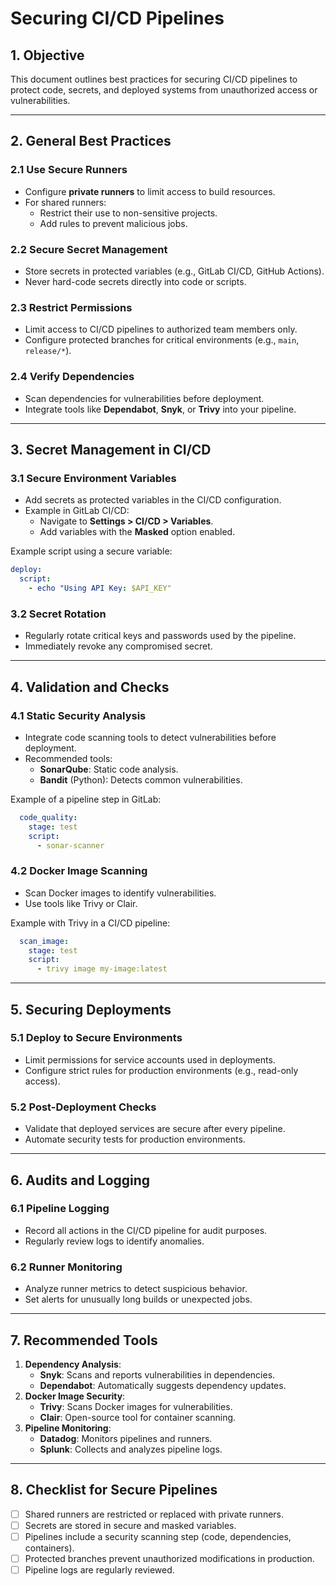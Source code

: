 # Securing CI/CD Pipelines

## **1. Objective**

This document outlines best practices for securing CI/CD pipelines to protect code, secrets, and deployed systems from unauthorized access or vulnerabilities.

---

## **2. General Best Practices**

### **2.1 Use Secure Runners**

- Configure **private runners** to limit access to build resources.
- For shared runners:
  - Restrict their use to non-sensitive projects.
  - Add rules to prevent malicious jobs.

### **2.2 Secure Secret Management**

- Store secrets in protected variables (e.g., GitLab CI/CD, GitHub Actions).
- Never hard-code secrets directly into code or scripts.

### **2.3 Restrict Permissions**

- Limit access to CI/CD pipelines to authorized team members only.
- Configure protected branches for critical environments (e.g., `main`, `release/*`).

### **2.4 Verify Dependencies**

- Scan dependencies for vulnerabilities before deployment.
- Integrate tools like **Dependabot**, **Snyk**, or **Trivy** into your pipeline.

---

## **3. Secret Management in CI/CD**

### **3.1 Secure Environment Variables**

- Add secrets as protected variables in the CI/CD configuration.
- Example in GitLab CI/CD:
  - Navigate to **Settings > CI/CD > Variables**.
  - Add variables with the **Masked** option enabled.

Example script using a secure variable:

```yaml
deploy:
  script:
    - echo "Using API Key: $API_KEY"
```

### **3.2 Secret Rotation**

- Regularly rotate critical keys and passwords used by the pipeline.
- Immediately revoke any compromised secret.

---

## **4. Validation and Checks**

### **4.1 Static Security Analysis**

- Integrate code scanning tools to detect vulnerabilities before deployment.
- Recommended tools:
  - **SonarQube**: Static code analysis.
  - **Bandit** (Python): Detects common vulnerabilities.

Example of a pipeline step in GitLab:

```yaml
  code_quality:   
    stage: test   
    script:     
      - sonar-scanner
```

### **4.2 Docker Image Scanning**

- Scan Docker images to identify vulnerabilities.
- Use tools like Trivy or Clair.

Example with Trivy in a CI/CD pipeline:

```yaml
  scan_image:   
    stage: test   
    script:     
      - trivy image my-image:latest
```

---

## **5. Securing Deployments**

### **5.1 Deploy to Secure Environments**

- Limit permissions for service accounts used in deployments.
- Configure strict rules for production environments (e.g., read-only access).

### **5.2 Post-Deployment Checks**

- Validate that deployed services are secure after every pipeline.
- Automate security tests for production environments.

---

## **6. Audits and Logging**

### **6.1 Pipeline Logging**

- Record all actions in the CI/CD pipeline for audit purposes.
- Regularly review logs to identify anomalies.

### **6.2 Runner Monitoring**

- Analyze runner metrics to detect suspicious behavior.
- Set alerts for unusually long builds or unexpected jobs.

---

## **7. Recommended Tools**

1. **Dependency Analysis**:
    - **Snyk**: Scans and reports vulnerabilities in dependencies.
    - **Dependabot**: Automatically suggests dependency updates.
2. **Docker Image Security**:
    - **Trivy**: Scans Docker images for vulnerabilities.
    - **Clair**: Open-source tool for container scanning.
3. **Pipeline Monitoring**:
    - **Datadog**: Monitors pipelines and runners.
    - **Splunk**: Collects and analyzes pipeline logs.

---

## **8. Checklist for Secure Pipelines**

- [ ]  Shared runners are restricted or replaced with private runners.
- [ ]  Secrets are stored in secure and masked variables.
- [ ]  Pipelines include a security scanning step (code, dependencies, containers).
- [ ]  Protected branches prevent unauthorized modifications in production.
- [ ]  Pipeline logs are regularly reviewed.
